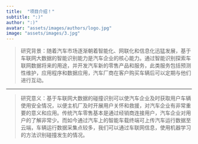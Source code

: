 ```yaml
---
title:  "项目介绍！"
subtitle: ":)"
author: ":)"
avatar: "assets/images/authors/logo.jpg"
image: "assets/images/3.jpg"
---
```



> 研究背景：随着汽车市场逐渐朝着智能化、网联化和信息化迅猛发展，基于车联网大数据的智能识别能力是汽车企业的核心能力。通过智能识别探索车联网数据将来的用途，并开发汽车新的零售产品和服务，此类服务包括预测性维护，应用程序和数据应用，汽车厂商在客户购买车辆后可以定期与他们进行互动。
------
> 研究意义：基于车联网大数据的碰撞识别可以使汽车企业及时获取用户车辆使用安全情况，以便主机厂及时开展用户关怀和救援，对汽车企业有非常重要的意义和应用。传统汽车零售基本是通过经销商连接用户，汽车企业对用户的了解非常少。而如今通过汽车上的智能车载终端可上传汽车运行数据至云端，车辆运行数据采集点较多，我们可以通过车联网信息，使用机器学习的方法识别碰撞发生的情况。
